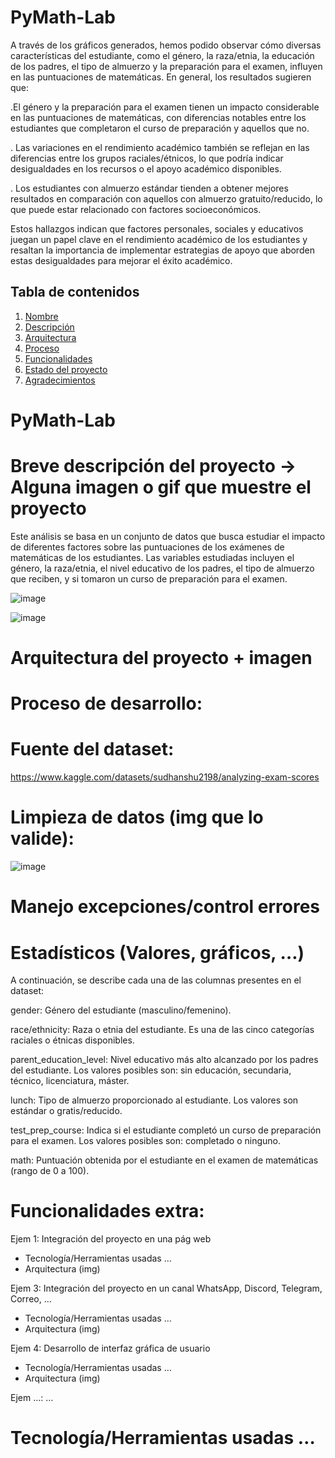 # PyMath-Lab

A través de los gráficos generados, hemos podido observar cómo diversas características del estudiante, como el género, la raza/etnia, la educación de los padres, el tipo de almuerzo y la preparación para el examen, influyen en las puntuaciones de matemáticas. En general, los resultados sugieren que:

.El género y la preparación para el examen tienen un impacto considerable en las puntuaciones de matemáticas, con diferencias notables entre los estudiantes que completaron el curso de preparación y aquellos que no.

. Las variaciones en el rendimiento académico también se reflejan en las diferencias entre los grupos raciales/étnicos, lo que podría indicar desigualdades en los recursos o el apoyo académico disponibles.

. Los estudiantes con almuerzo estándar tienden a obtener mejores resultados en comparación con aquellos con almuerzo gratuito/reducido, lo que puede estar relacionado con factores socioeconómicos.

Estos hallazgos indican que factores personales, sociales y educativos juegan un papel clave en el rendimiento académico de los estudiantes y resaltan la importancia de implementar estrategias de apoyo que aborden estas desigualdades para mejorar el éxito académico.

## Tabla de contenidos

1. [Nombre](#Nombre)
2. [Descripción](#descripción)
3. [Arquitectura](#Arquitectura)
4. [Proceso](#Proceso)
5. [Funcionalidades](#Funcionalidades)
6. [Estado del proyecto](#EstadoDelProyecto)
7. [Agradecimientos](#Agradecimientos)


# PyMath-Lab

# Breve descripción del proyecto -> Alguna imagen o gif que muestre el proyecto

Este análisis se basa en un conjunto de datos que busca estudiar el impacto de diferentes factores sobre las puntuaciones de los exámenes de matemáticas de los estudiantes. Las variables estudiadas incluyen el género, la raza/etnia, el nivel educativo de los padres, el tipo de almuerzo que reciben, y si tomaron un curso de preparación para el examen.

![image](https://github.com/user-attachments/assets/ceebd7fc-33a9-43c5-8a33-36af4f5f3458)


![image](https://github.com/user-attachments/assets/936db9d4-54af-4720-8be3-3f32110c8ab7)


# Arquitectura del proyecto + imagen

# Proceso de desarrollo:

# Fuente del dataset: 
https://www.kaggle.com/datasets/sudhanshu2198/analyzing-exam-scores

# Limpieza de datos (img que lo valide):

![image](https://github.com/user-attachments/assets/5ed8450a-cd8a-4fac-a08e-a91fd0904d9c)


# Manejo excepciones/control errores

# Estadísticos (Valores, gráficos, …)
A continuación, se describe cada una de las columnas presentes en el dataset:

gender: Género del estudiante (masculino/femenino).

race/ethnicity: Raza o etnia del estudiante. Es una de las cinco categorías raciales o étnicas disponibles.

parent_education_level: Nivel educativo más alto alcanzado por los padres del estudiante. Los valores posibles son: sin educación, secundaria, técnico, licenciatura, máster.

lunch: Tipo de almuerzo proporcionado al estudiante. Los valores son estándar o gratis/reducido.

test_prep_course: Indica si el estudiante completó un curso de preparación para el examen. Los valores posibles son: completado o ninguno.

math: Puntuación obtenida por el estudiante en el examen de matemáticas (rango de 0 a 100).

# Funcionalidades extra:

Ejem 1: Integración del proyecto en una pág web
- Tecnología/Herramientas usadas …
- Arquitectura (img)

Ejem 3: Integración del proyecto en un canal WhatsApp, Discord, Telegram, Correo, …
- Tecnología/Herramientas usadas …
- Arquitectura (img)

Ejem 4: Desarrollo de interfaz gráfica de usuario
- Tecnología/Herramientas usadas …
- Arquitectura (img)

Ejem …: …
# Tecnología/Herramientas usadas …

